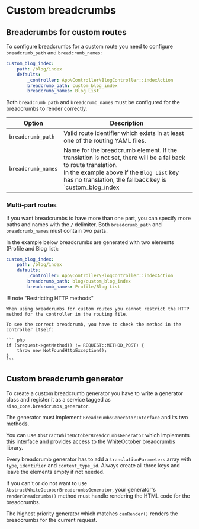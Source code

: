 # Custom breadcrumbs

## Breadcrumbs for custom routes

To configure breadcrumbs for a custom route you need to configure `breadcrumb_path` and `breadcrumb_names`:

``` yaml hl_lines="5 6"
custom_blog_index:
    path: /blog/index
    defaults:
        _controller: App\Controller\BlogController::indexAction
        breadcrumb_path: custom_blog_index
        breadcrumb_names: Blog List
```

Both `breadcrumb_path` and `breadcrumb_names` must be configured for the breadcrumbs to render correctly.

|Option|Description|
|--- |--- |
|`breadcrumb_path`|Valid route identifier which exists in at least one of the routing YAML files.|
|`breadcrumb_names`|Name for the breadcrumb element. If the translation is not set, there will be a fallback to route translation.</br>In the example above if the `Blog List` key has no translation, the fallback key is `custom_blog_index|breadcrumb`.|

### Multi-part routes

If you want breadcrumbs to have more than one part, you can specify more paths and names with the `/` delimiter.
Both `breadcrumb_path` and `breadcrumb_names` must contain two parts.

In the example below breadcrumbs are generated with two elements (Profile and Blog list):

``` yaml hl_lines="5 6"
custom_blog_index:
    path: /blog/index
    defaults:
        _controller: App\Controller\BlogController::indexAction
        breadcrumb_path: blog/custom_blog_index
        breadcrumb_names: Profile/Blog List
```

!!! note "Restricting HTTP methods"

    When using breadcrumbs for custom routes you cannot restrict the HTTP method for the controller in the routing file.

    To see the correct breadcrumb, you have to check the method in the controller itself:

    ``` php
    if ($request->getMethod() != REQUEST::METHOD_POST) {
        throw new NotFoundHttpException();
    }
    ```

## Custom breadcrumb generator

To create a custom breadcrumb generator you have to write a generator class and register it as a service tagged as `siso_core.breadcrumbs_generator`.

The generator must implement `BreadcrumbsGeneratorInterface` and its two methods.

You can use `AbstractWhiteOctoberBreadcrumbsGenerator`
which implements this interface and provides access to the WhiteOctober breadcrumbs library.

Every breadcrumb generator has to add a `translationParameters` array with `type`, `identifier` and `content_type_id`.
Always create all three keys and leave the elements empty if not needed.

If you can't or do not want to use `AbstractWhiteOctoberBreadcrumbsGenerator`,
your generator's `renderBreadcrumbs()` method must handle rendering the HTML code for the breadcrumbs.

The highest priority generator which matches `canRender()` renders the breadcrumbs for the current request.

